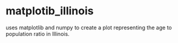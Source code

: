 # matplotib_illinois
uses matplotlib and numpy to create a plot representing the age to population ratio in Illinois.
